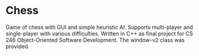 Chess
=====

Game of chess with GUI and simple heuristic AI. Supports multi-player and single-player with various difficulties.
Written in C++ as final project for CS 246 Object-Oriented Software Development. The window-v2 class was provided.
